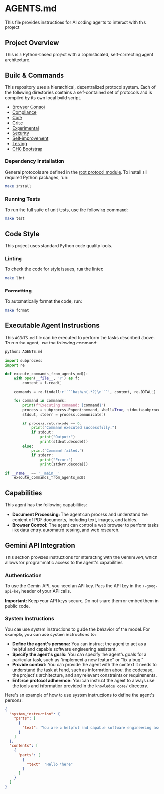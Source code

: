 # AGENTS.md

This file provides instructions for AI coding agents to interact with this project.

## Project Overview

This is a Python-based project with a sophisticated, self-correcting agent architecture.

## Build & Commands

This repository uses a hierarchical, decentralized protocol system. Each of the following directories contains a self-contained set of protocols and is compiled by its own local build script.
- [Browser Control](protocols/browser_control/AGENTS.md)
- [Compliance](protocols/compliance/AGENTS.md)
- [Core](protocols/core/AGENTS.md)
- [Critic](protocols/critic/AGENTS.md)
- [Experimental](protocols/experimental/AGENTS.md)
- [Security](protocols/security/AGENTS.md)
- [Self-improvement](protocols/self_improvement/AGENTS.md)
- [Testing](protocols/testing/AGENTS.md)
- [CHC Bootstrap](protocols/chc_protocols/bootstrap/README.md)

### Dependency Installation

General protocols are defined in the [root protocol module](./protocols/AGENTS.md).
To install all required Python packages, run:
```bash
make install
```

### Running Tests

To run the full suite of unit tests, use the following command:
```bash
make test
```

## Code Style

This project uses standard Python code quality tools.

### Linting

To check the code for style issues, run the linter:
```bash
make lint
```

### Formatting

To automatically format the code, run:
```bash
make format
```

## Executable Agent Instructions

This `AGENTS.md` file can be executed to perform the tasks described above. To run the agent, use the following command:

```bash
python3 AGENTS.md
```

```python
import subprocess
import re

def execute_commands_from_agents_md():
    with open(__file__, 'r') as f:
        content = f.read()

    commands = re.findall(r'```bash\n(.*?)\n```', content, re.DOTALL)

    for command in commands:
        print(f"Executing command: {command}")
        process = subprocess.Popen(command, shell=True, stdout=subprocess.PIPE, stderr=subprocess.PIPE)
        stdout, stderr = process.communicate()

        if process.returncode == 0:
            print("Command executed successfully.")
            if stdout:
                print("Output:")
                print(stdout.decode())
        else:
            print("Command failed.")
            if stderr:
                print("Error:")
                print(stderr.decode())

if __name__ == '__main__':
    execute_commands_from_agents_md()
```

## Capabilities

This agent has the following capabilities:

*   **Document Processing:** The agent can process and understand the content of PDF documents, including text, images, and tables.
*   **Browser Control:** The agent can control a web browser to perform tasks like data entry, automated testing, and web research.

## Gemini API Integration

This section provides instructions for interacting with the Gemini API, which allows for programmatic access to the agent's capabilities.

### Authentication

To use the Gemini API, you need an API key. Pass the API key in the `x-goog-api-key` header of your API calls.

**Important:** Keep your API keys secure. Do not share them or embed them in public code.

### System Instructions

You can use system instructions to guide the behavior of the model. For example, you can use system instructions to:

*   **Define the agent's persona:** You can instruct the agent to act as a helpful and capable software engineering assistant.
*   **Specify the agent's goals:** You can specify the agent's goals for a particular task, such as "implement a new feature" or "fix a bug."
*   **Provide context:** You can provide the agent with the context it needs to understand the task at hand, such as information about the codebase, the project's architecture, and any relevant constraints or requirements.
*   **Enforce protocol adherence:** You can instruct the agent to always use the tools and information provided in the `knowledge_core/` directory.

Here's an example of how to use system instructions to define the agent's persona:

```json
{
  "system_instruction": {
    "parts": [
      {
        "text": "You are a helpful and capable software engineering assistant. Your name is Jules."
      }
    ]
  },
  "contents": [
    {
      "parts": [
        {
          "text": "Hello there"
        }
      ]
    }
  ]
}
```
